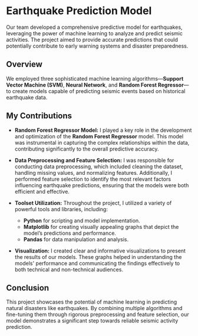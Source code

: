 # Earthquake Prediction Model

Our team developed a comprehensive predictive model for earthquakes, leveraging the power of machine learning to analyze and predict seismic activities. The project aimed to provide accurate predictions that could potentially contribute to early warning systems and disaster preparedness.

## Overview

We employed three sophisticated machine learning algorithms—**Support Vector Machine (SVM)**, **Neural Network**, and **Random Forest Regressor**—to create models capable of predicting seismic events based on historical earthquake data.

## My Contributions

- **Random Forest Regressor Model:** I played a key role in the development and optimization of the **Random Forest Regressor** model. This model was instrumental in capturing the complex relationships within the data, contributing significantly to the overall predictive accuracy.
  
- **Data Preprocessing and Feature Selection:** I was responsible for conducting data preprocessing, which included cleaning the dataset, handling missing values, and normalizing features. Additionally, I performed feature selection to identify the most relevant factors influencing earthquake predictions, ensuring that the models were both efficient and effective.

- **Toolset Utilization:** Throughout the project, I utilized a variety of powerful tools and libraries, including:
  - **Python** for scripting and model implementation.
  - **Matplotlib** for creating visually appealing graphs that depict the model’s predictions and performance.
  - **Pandas** for data manipulation and analysis.

- **Visualization:** I created clear and informative visualizations to present the results of our models. These graphs helped in understanding the models' performance and communicating the findings effectively to both technical and non-technical audiences.

## Conclusion

This project showcases the potential of machine learning in predicting natural disasters like earthquakes. By combining multiple algorithms and fine-tuning them through rigorous preprocessing and feature selection, our model demonstrates a significant step towards reliable seismic activity prediction.
